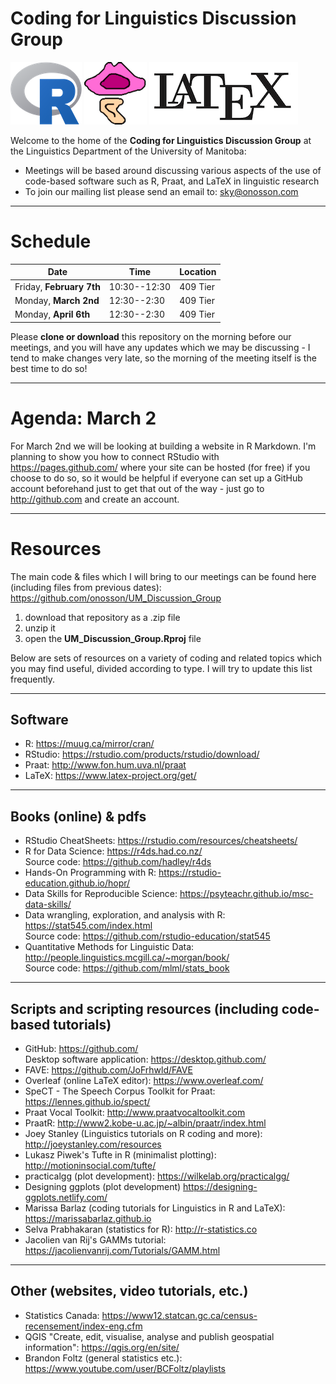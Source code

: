 # Coding for Linguistics Discussion Group

<img src="images/R.png"> <img src="images/Praat.png"> <img src="images/LaTeX.png">


Welcome to the home of the **Coding for Linguistics Discussion Group** at the Linguistics Department of the University of Manitoba:

* Meetings will be based around discussing various aspects of the use of code-based software such as R, Praat, and LaTeX in linguistic research
* To join our mailing list please send an email to: <sky@onosson.com>

---

# Schedule

Date | Time | Location
-|-|-
Friday, **February 7th** | 10:30--12:30 | 409 Tier
Monday, **March 2nd** | 12:30--2:30 | 409 Tier
Monday, **April 6th** | 12:30--2:30 | 409 Tier

Please **clone or download** this repository on the morning before our meetings, and you will have any updates which we may be discussing - I tend to make changes very late, so the morning of the meeting itself is the best time to do so!

---

# Agenda: March 2

For March 2nd we will be looking at building a website in R Markdown. I'm planning to show you how to connect RStudio with https://pages.github.com/ where your site can be hosted (for free) if you choose to do so, so it would be helpful if everyone can set up a GitHub account beforehand just to get that out of the way - just go to http://github.com and create an account.

---

# Resources

The main code & files which I will bring to our meetings can be found here (including files from previous dates): https://github.com/onosson/UM_Discussion_Group

1. download that repository as a .zip file
1. unzip it
1. open the **UM_Discussion_Group.Rproj** file

Below are sets of resources on a variety of coding and related topics which you may find useful, divided according to type. I will try to update this list frequently.

---

## Software

* R: https://muug.ca/mirror/cran/
* RStudio: https://rstudio.com/products/rstudio/download/
* Praat: http://www.fon.hum.uva.nl/praat
* LaTeX: https://www.latex-project.org/get/

---

## Books (online) & pdfs

* RStudio CheatSheets: https://rstudio.com/resources/cheatsheets/
* R for Data Science: https://r4ds.had.co.nz/ <br> Source code: https://github.com/hadley/r4ds
* Hands-On Programming with R: https://rstudio-education.github.io/hopr/
* Data Skills for Reproducible Science: https://psyteachr.github.io/msc-data-skills/
* Data wrangling, exploration, and analysis with R: https://stat545.com/index.html <br> Source code: https://github.com/rstudio-education/stat545
* Quantitative Methods for Linguistic Data: http://people.linguistics.mcgill.ca/~morgan/book/ <br> Source code: https://github.com/mlml/stats_book

---

## Scripts and scripting resources (including code-based tutorials)

* GitHub: https://github.com/ <br> Desktop software application: https://desktop.github.com/
* FAVE: https://github.com/JoFrhwld/FAVE
* Overleaf (online LaTeX editor): https://www.overleaf.com/
* SpeCT - The Speech Corpus Toolkit for Praat: https://lennes.github.io/spect/
* Praat Vocal Toolkit: http://www.praatvocaltoolkit.com
* PraatR: http://www2.kobe-u.ac.jp/~albin/praatr/index.html
* Joey Stanley (Linguistics tutorials on R coding and more): http://joeystanley.com/resources
* Lukasz Piwek's Tufte in R (minimalist plotting): http://motioninsocial.com/tufte/
* practicalgg (plot development): https://wilkelab.org/practicalgg/
* Designing ggplots (plot development) https://designing-ggplots.netlify.com/
* Marissa Barlaz (coding tutorials for Linguistics in R and LaTeX): https://marissabarlaz.github.io
* Selva Prabhakaran (statistics for R): http://r-statistics.co
* Jacolien van Rij's GAMMs tutorial: https://jacolienvanrij.com/Tutorials/GAMM.html

---

## Other (websites, video tutorials, etc.)

* Statistics Canada: https://www12.statcan.gc.ca/census-recensement/index-eng.cfm
* QGIS "Create, edit, visualise, analyse and publish geospatial information": https://qgis.org/en/site/
* Brandon Foltz (general statistics etc.): https://www.youtube.com/user/BCFoltz/playlists
